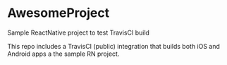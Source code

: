 # AwesomeProject
Sample ReactNative project to test TravisCI build

This repo includes a TravisCI (public) integration that builds both iOS and Android apps a the sample RN project.
